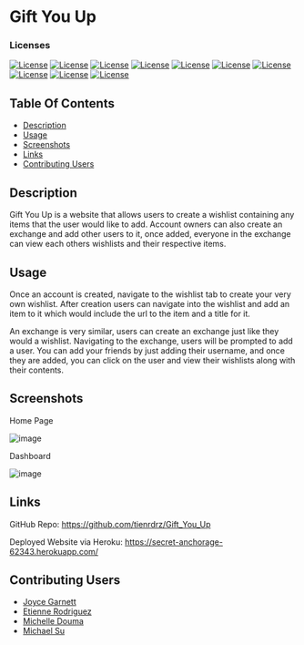 # Gift You Up

### Licenses
[![License](https://img.shields.io/badge/License-Express-orange.svg)](https://opensource.org/licenses/Express)
[![License](https://img.shields.io/badge/License-Sequelize-green.svg)](https://opensource.org/licenses/Sequelize)
[![License](https://img.shields.io/badge/License-mysql12-blue.svg)](https://opensource.org/licenses/mysql12)
[![License](https://img.shields.io/badge/License-dotenv-blue.svg)](https://opensource.org/licenses/dotenv)
[![License](https://img.shields.io/badge/License-bcrypt-red.svg)](https://opensource.org/licenses/bcrypt)
[![License](https://img.shields.io/badge/License-bluebird-blue.svg)](https://opensource.org/licenses/bluebird)
[![License](https://img.shields.io/badge/License-nodemon-green.svg)](https://opensource.org/licenses/nodemon)
[![License](https://img.shields.io/badge/License-express_handlebars-yellow.svg)](https://opensource.org/licenses/express_handlebars)
[![License](https://img.shields.io/badge/License-express_session-red.svg)](https://opensource.org/licenses/express_session)
[![License](https://img.shields.io/badge/License-connect_session_sequelize-orange.svg)](https://opensource.org/licenses/connect_session_sequelize)

## Table Of Contents

- [Description](#description)
- [Usage](#usage)
- [Screenshots](#screenshots)
- [Links](#links)
- [Contributing Users](#Contributing-Users)

## Description

Gift You Up is a website that allows users to create a wishlist containing any items that the user would like to add. Account owners can also create an exchange and add other users to it, once added, everyone in the exchange can view each others wishlists and their respective items.

## Usage

Once an account is created, navigate to the wishlist tab to create your very own wishlist. After creation users can navigate into the wishlist and add an item to it which would include the url to the item and a title for it.

An exchange is very similar, users can create an exchange just like they would a wishlist. Navigating to the exchange, users will be prompted to add a user. You can add your friends by just adding their username, and once they are added, you can click on the user and view their wishlists along with their contents. 

## Screenshots 

Home Page

![image](https://user-images.githubusercontent.com/100370557/185267809-598686ee-f8c2-42f1-b377-a23cad5d238e.png)

Dashboard

![image](https://user-images.githubusercontent.com/100370557/185267725-e01554ca-0ec7-48dd-8fc6-b5c5f8e35228.png)

## Links

GitHub Repo: https://github.com/tienrdrz/Gift_You_Up

Deployed Website via Heroku: https://secret-anchorage-62343.herokuapp.com/

## Contributing Users

- [Joyce Garnett](https://github.com/jcgcristel)
- [Etienne Rodriguez](https://github.com/tienrdrz)
- [Michelle Douma](https://github.com/Amuodmi)
- [Michael Su](https://github.com/MyCodeSu)
